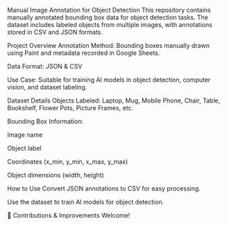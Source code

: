 Manual Image Annotation for Object Detection
This repository contains manually annotated bounding box data for object detection tasks. The dataset includes labeled objects from multiple images, with annotations stored in CSV and JSON formats.

Project Overview
Annotation Method: Bounding boxes manually drawn using Paint and metadata recorded in Google Sheets.

Data Format: JSON & CSV

Use Case: Suitable for training AI models in object detection, computer vision, and dataset labeling.

Dataset Details
Objects Labeled: Laptop, Mug, Mobile Phone, Chair, Table, Bookshelf, Flower Pots, Picture Frames, etc.

Bounding Box Information:

Image name

Object label

Coordinates (x_min, y_min, x_max, y_max)

Object dimensions (width, height)

How to Use
Convert JSON annotations to CSV for easy processing.

Use the dataset to train AI models for object detection.

🔹 Contributions & Improvements Welcome! 

